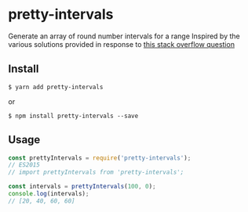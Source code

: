 # pretty-intervals
Generate an array of round number intervals for a range
Inspired by the various solutions provided in response to [this stack overflow question](http://stackoverflow.com/questions/361681/algorithm-for-nice-grid-line-intervals-on-a-graph)

## Install
```
$ yarn add pretty-intervals
```
or
```
$ npm install pretty-intervals --save
```

## Usage
```js
const prettyIntervals = require('pretty-intervals');
// ES2015
// import prettyIntervals from 'pretty-intervals';

const intervals = prettyIntervals(100, 0);
console.log(intervals);
// [20, 40, 60, 60]
```
